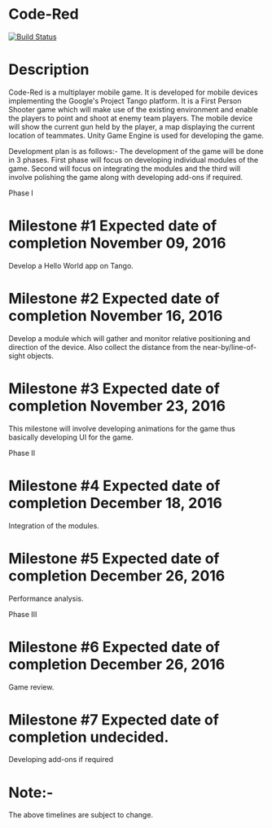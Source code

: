 # Code-Red

[![Build Status](https://travis-ci.org/AjinkyaChalke/Code-Red.svg?branch=master)](https://travis-ci.org/AjinkyaChalke/Code-Red)

# Description
Code-Red is a multiplayer mobile game. It is developed for mobile devices implementing the Google's Project Tango platform.
It is a First Person Shooter game which will make use of the existing environment and enable the players to point and shoot at enemy team players. The mobile device will show the current gun held by the player, a map displaying the current location of teammates. Unity Game Engine is used for developing the game.

Development plan is as follows:-
The development of the game will be done in 3 phases. First phase will focus on developing individual modules of the game.
Second will focus on integrating the modules and the third will involve polishing the game along with developing add-ons if required.

Phase I
# Milestone #1                                            Expected date of completion November 09, 2016
Develop a Hello World app on Tango.

# Milestone #2                                            Expected date of completion November 16, 2016
Develop a module which will gather and monitor relative positioning and direction of the device. Also collect the distance from the near-by/line-of-sight objects.

# Milestone #3                                            Expected date of completion November 23, 2016
This milestone will involve developing animations for the game thus basically developing UI for the game.

Phase II
# Milestone #4                                            Expected date of completion December 18, 2016
Integration of the modules.

# Milestone #5                                            Expected date of completion December 26, 2016
Performance analysis.

Phase III
# Milestone #6                                            Expected date of completion December 26, 2016
Game review.

# Milestone #7                                            Expected date of completion undecided.
Developing add-ons if required


# Note:-
The above timelines are subject to change.
